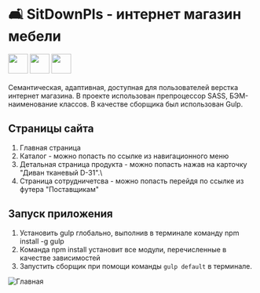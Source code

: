 # 🛋 SitDownPls - интернет магазин мебели
<div>
  <img widht="40" height="40" src="https://cdn.jsdelivr.net/gh/devicons/devicon/icons/html5/html5-plain-wordmark.svg" />
  <img widht="40" height="40" src="https://cdn.jsdelivr.net/gh/devicons/devicon/icons/sass/sass-original.svg" />
  <img widht="40" height="40" src="https://cdn.jsdelivr.net/gh/devicons/devicon/icons/gulp/gulp-plain.svg" />
</div><br>
Семантическая, адаптивная, доступная для пользователей верстка интернет магазина. В проекте использован препроцессор SASS, БЭМ-наименование классов. В качестве сборщика был использован Gulp.

## Страницы сайта
1. Главная страница
2. Каталог - можно попасть по ссылке из навигационного меню
3. Детальная страница продукта - можно попасть нажав на карточку "Диван тканевый D-31".\
4. Страница сотрудничетсва - можно попасть перейдя по ссылке из футера "Поставщикам"

## Запуск приложения
1. Установить gulp глобально, выполнив в терминале команду npm install -g gulp
2. Команда npm install установит все модули, перечисленные в качестве зависимостей
3. Запустить сборщик при помощи команды `gulp default` в терминале.

![Главная](https://github.com/DocAna00/SitDownPls-website/assets/103950286/680045ad-0266-44d9-bca3-858d80387ef1)
